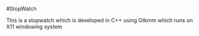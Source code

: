 #StopWatch

This is a stopwatch which is developed in C++ using Gtkmm which runs on X11 windowing system
